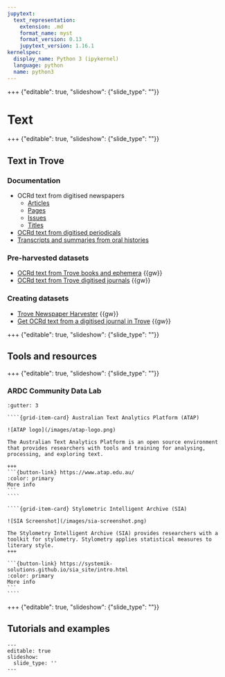 ```yaml
---
jupytext:
  text_representation:
    extension: .md
    format_name: myst
    format_version: 0.13
    jupytext_version: 1.16.1
kernelspec:
  display_name: Python 3 (ipykernel)
  language: python
  name: python3
---
```


+++ {"editable": true, "slideshow": {"slide_type": ""}}

# Text

+++ {"editable": true, "slideshow": {"slide_type": ""}}

## Text in Trove

### Documentation

- OCRd text from digitised newspapers
  - [Articles](newspapers:data:articles:text)
  - [Pages](newspapers:data:pages:text)
  - [Issues](issue-text)
  - [Titles](newspapers:data:titles:text)
- [OCRd text from digitised periodicals](digitised:periodicals:data:text)
- [Transcripts and summaries from oral histories](oral-histories-transcripts)

### Pre-harvested datasets

- [OCRd text from Trove books and ephemera](https://glam-workbench.net/trove-books/ocrd-text-from-trove-books/) {{gw}}
- [OCRd text from Trove digitised journals](https://glam-workbench.net/trove-journals/ocrd-text-all-journals/) {{gw}}

### Creating datasets

- [Trove Newspaper Harvester](https://glam-workbench.net/trove-harvester/) {{gw}}
- [Get OCRd text from a digitised journal in Trove](https://glam-workbench.net/trove-journals/get-ocrd-text-from-digitised-journal/) {{gw}}

+++ {"editable": true, "slideshow": {"slide_type": ""}}

## Tools and resources

+++ {"editable": true, "slideshow": {"slide_type": ""}}

### ARDC Community Data Lab

`````{grid}
:gutter: 3

````{grid-item-card} Australian Text Analytics Platform (ATAP)

![ATAP logo](/images/atap-logo.png)

The Australian Text Analytics Platform is an open source environment that provides researchers with tools and training for analysing, processing, and exploring text.

+++
```{button-link} https://www.atap.edu.au/
:color: primary
More info
```
````

````{grid-item-card} Stylometric Intelligent Archive (SIA)

![SIA Screenshot](/images/sia-screenshot.png)

The Stylometry Intelligent Archive (SIA) provides researchers with a toolkit for stylometry. Stylometry applies statistical measures to literary style. 
+++

```{button-link} https://systemik-solutions.github.io/sia_site/intro.html
:color: primary
More info
```
````
`````

+++ {"editable": true, "slideshow": {"slide_type": ""}}

## Tutorials and examples

```{code-cell} ipython3
---
editable: true
slideshow:
  slide_type: ''
---

```
